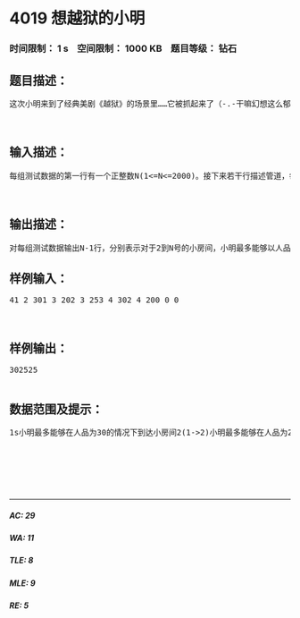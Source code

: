 # 4019 想越狱的小明   
### 时间限制： 1 s&nbsp;&nbsp;&nbsp;&nbsp;空间限制： 1000 KB&nbsp;&nbsp;&nbsp;&nbsp;题目等级： 钻石  
## 题目描述：  

<pre>
这次小明来到了经典美剧《越狱》的场景里……它被抓起来了（-.-干嘛幻想这么郁闷的场景……）。小明身为新一代的Scofield，在挖了半个月之后终于挖通牢房里的地道。在地道里，无数的管道路线困惑了它。（若对情节有任何疑问，请观看原剧）    小明看了看自己的纹身，明白了整个管道网是由N个小房间和若干小房间之间的单向的管道组成的。小房间编号为不超过N的正整数。对于某个管道，小明只能在人品不超过一定程度时通过。小明一开始在房间1，现在小明想知道，每个小房间他最多能够以人品多少的状态到达。注意，小明的人品在出发以后是不会改变的。  
                      

</pre>
  
  
## 输入描述：  

<pre>
每组测试数据的第一行有一个正整数N(1<=N<=2000)。接下来若干行描述管道，每行三个正整数A,B,R(1<=A,B<=N)，表示A房间有一条到达B房间的管道，且小明的人品不超过R时可以通过（注意从B房间不可由此管道到达A房间，即管道是单向的)整个输入数据以一行0 0 0结束 特别地，对于30%的数据，有N<=100 表示A房间有一条到达B房间的管道，且小明的人品不超过R时可以通过（注意从B房间不可由此管道到达A房间，  
  

</pre>
  
  
## 输出描述：  

<pre>
对每组测试数据输出N-1行，分别表示对于2到N号的小房间，小明最多能够以人品多少的状态到达。
</pre>
  
  
## 样例输入：  

<pre>
41 2 301 3 202 3 253 4 302 4 200 0 0  
  

</pre>
  
  
## 样例输出：  

<pre>
302525  

</pre>
  
  
## 数据范围及提示：  

<pre>
1s小明最多能够在人品为30的情况下到达小房间2(1->2)小明最多能够在人品为25的情况下到达小房间3(1->2->3)小明最多能够在人品为25的情况下到达小房间4(1->2->3->4)；  
  
  
  
   
  

</pre>
  
  
***  

##### AC: 29  
##### WA: 11  
##### TLE: 8  
##### MLE: 9  
##### RE: 5  

